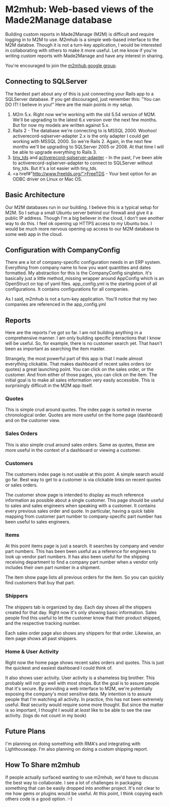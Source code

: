 # M2mhub: Web-based views of the Made2Manage database

Building custom reports in Made2Manage (M2M) is difficult and require logging in to M2M to use. M2mhub is a simple web-based interface to the M2M databse.  Though it is not a turn-key application, I would be interested in collaborating with others to make it more useful. Let me know if you're writing custom reports with Made2Manage and have any interest in sharing.

You're encouraged to join the <a href="http://groups.google.com/group/m2mhub?hl=en">m2mhub google group</a>.

## Connecting to SQLServer

The hardest part about any of this is just connecting your Rails app to a SQLServer database.  If you get discouraged, just remember this: "You can DO IT! I believe in you!"  Here are the main points in my setup. 

1. M2m 5.x.  Right now we're working with the old 5.54 version of M2M.  We'll be upgrading to the latest 6.x version over the next few months.  But for now my models are written against 5.x.
2. Rails 2 - The database we're connecting to is MSSQL 2000.  Woohoo!  activerecord-sqlserver-adapter 2.x is the only adapter I could get working with MSSQL 2000.  So we're Rails 2.  Again, in the next few months we'll be upgrading to SQLServer 2005 or 2008.  At that time I will be able to upgrade everything to Rails 3.
3. <a href="https://github.com/rails-sqlserver/tiny_tds">tiny_tds</a> and <a href="https://github.com/rails-sqlserver/activerecord-sqlserver-adapter">activerecord-sqlserver-adapter</a> - In the past, I've been able to activerecord-sqlserver-adapter to connect to SQLServer without tiny_tds. But it's a lot easier with tiny_tds.
4. <a href#"http://www.freetds.org/">FreeTDS</a> - Your best option for an ODBC driver on Linux or Mac OS.

## Basic Architecture

Our M2M databases run in our building. I believe this is a typical setup for M2M. So I setup a small Ubuntu server behind our firewall and give it a public IP address. Though I'm a big believer in the cloud, I don't see another way to do this. I feel ok opening up HTTPS access to my Ubuntu box. I would be much more nervous opening up access to our M2M database to some web app in the cloud.  

## Configuration with CompanyConfig

There are a lot of company-specific configuration needs in an ERP system. Everything from company name to how you want quantities and dates formatted. My abstraction for this is the CompanyConfig singleton. It's basically just a little method_missing wrapper around AppConfig which is an OpenStruct on top of yaml files.  app_config.yml is the starting point of all configurations. It contains configurations for all companies.

As I said, m2mhub is not a turn-key application. You'll notice that my two companies are referenced in the app_config.yml

## Reports

Here are the reports I've got so far. I am not building anything in a comprehensive manner. I am only building specific interactions that I know will be useful. So, for example, there is no customer search yet. That hasn't been as important as searching the item master.

Strangely, the most powerful part of this app is that I made almost everything clickable. That makes dashboard of recent sales orders (or quotes) a great launching point. You can click on the sales order, or the customer. And from either of those pages, you can click on the item. The initial goal is to make all sales information very easily accessible. This is surprisingly difficult in the M2M app itself.

### Quotes

This is simple crud around quotes. The index page is sorted in reverse chronological order. Quotes are more useful on the home page (dashboard) and on the customer view.

### Sales Orders

This is also simple crud around sales orders. Same as quotes, these are more useful in the context of a dashboard or viewing a customer.

### Customers

The customers index page is not usable at this point. A simple search would go far. Best way to get to a customer is via clickable links on recent quotes or sales orders.

The customer show page is intended to display as much reference information as possible about a single customer. This page should be useful to sales and sales engineers when speaking with a customer. It contains every previous sales order and quote. In particular, having a quick table mapping from customer part number to company-specific part number has been useful to sales engineers.

### Items

At this point items page is just a search. It searches by company and vendor part numbers. This has been been useful as a reference for engineers to look up vendor part numbers. It has also been useful for the shipping receiving department to find a company part number when a vendor only includes their own part number in a shipment.

The item show page lists all previous orders for the item. So you can quickly find customers that buy that part.

### Shippers

The shippers tab is organized by day. Each day shows all the shippers created for that day. Right now it's only showing basic information. Sales people find this useful to let the customer know that their product shipped, and the respective tracking number.

Each sales order page also shows any shippers for that order.  Likewise, an item page shows all past shippers.

### Home & User Activity

Right now the home page shows recent sales orders and quotes. This is just the quickest and easiest dashboard I could think of.  

It also shows user activity. User activity is a shameless big brother. This probably will not go well with most shops. But the goal is to assure people that it's secure. By providing a web interface to M2M, we're potentially exposing the company's most sensitive data. My intention is to assure people that I'm watching all activity. In practice, this has not been extremely useful. Real security would require some more thought. But since the matter is so important, I thought I would at *least* like to be able to see the raw activity. (logs do not count in my book)

## Future Plans

I'm planning on doing something with RMA's and integrating with Lighthouseapp.  I'm also planning on doing a custom shipping report.

## How To Share m2mhub

If people actually surfaced wanting to use m2mhub, we'd have to discuss the best way to collaborate. I see a lot of challenges in packaging something that can be easily dropped into another project. It's not clear to me how gems or plugins would be useful. At this point, I think copying each others code is a good option. :-) 